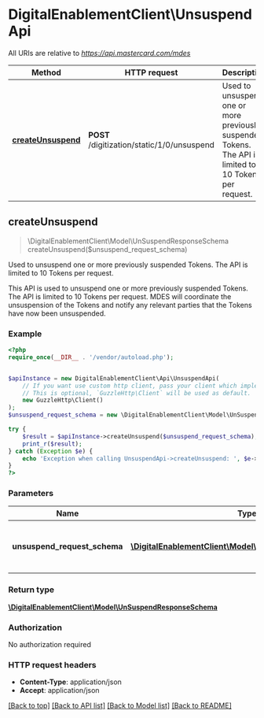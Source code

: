 # DigitalEnablementClient\UnsuspendApi

All URIs are relative to *https://api.mastercard.com/mdes*

Method | HTTP request | Description
------------- | ------------- | -------------
[**createUnsuspend**](UnsuspendApi.md#createUnsuspend) | **POST** /digitization/static/1/0/unsuspend | Used to unsuspend one or more previously suspended Tokens. The API is limited to 10 Tokens per request.



## createUnsuspend

> \DigitalEnablementClient\Model\UnSuspendResponseSchema createUnsuspend($unsuspend_request_schema)

Used to unsuspend one or more previously suspended Tokens. The API is limited to 10 Tokens per request.

This API is used to unsuspend one or more previously suspended Tokens. The API is limited to 10 Tokens per request. MDES will coordinate the unsuspension of the Tokens and notify any relevant parties that the Tokens have now been unsuspended.

### Example

```php
<?php
require_once(__DIR__ . '/vendor/autoload.php');


$apiInstance = new DigitalEnablementClient\Api\UnsuspendApi(
    // If you want use custom http client, pass your client which implements `GuzzleHttp\ClientInterface`.
    // This is optional, `GuzzleHttp\Client` will be used as default.
    new GuzzleHttp\Client()
);
$unsuspend_request_schema = new \DigitalEnablementClient\Model\UnSuspendRequestSchema(); // \DigitalEnablementClient\Model\UnSuspendRequestSchema | Contains the details of the request message.

try {
    $result = $apiInstance->createUnsuspend($unsuspend_request_schema);
    print_r($result);
} catch (Exception $e) {
    echo 'Exception when calling UnsuspendApi->createUnsuspend: ', $e->getMessage(), PHP_EOL;
}
?>
```

### Parameters


Name | Type | Description  | Notes
------------- | ------------- | ------------- | -------------
 **unsuspend_request_schema** | [**\DigitalEnablementClient\Model\UnSuspendRequestSchema**](../Model/UnSuspendRequestSchema.md)| Contains the details of the request message. | [optional]

### Return type

[**\DigitalEnablementClient\Model\UnSuspendResponseSchema**](../Model/UnSuspendResponseSchema.md)

### Authorization

No authorization required

### HTTP request headers

- **Content-Type**: application/json
- **Accept**: application/json

[[Back to top]](#) [[Back to API list]](../../README.md#documentation-for-api-endpoints)
[[Back to Model list]](../../README.md#documentation-for-models)
[[Back to README]](../../README.md)

